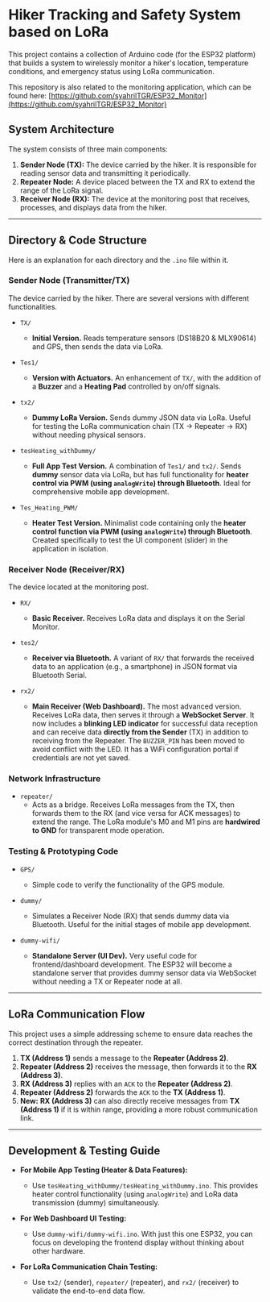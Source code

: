# Hiker Tracking and Safety System based on LoRa

This project contains a collection of Arduino code (for the ESP32 platform) that builds a system to wirelessly monitor a hiker's location, temperature conditions, and emergency status using LoRa communication.

This repository is also related to the monitoring application, which can be found here: [https://github.com/syahrilTGR/ESP32_Monitor](https://github.com/syahrilTGR/ESP32_Monitor)

## System Architecture

The system consists of three main components:

1.  **Sender Node (TX):** The device carried by the hiker. It is responsible for reading sensor data and transmitting it periodically.
2.  **Repeater Node:** A device placed between the TX and RX to extend the range of the LoRa signal.
3.  **Receiver Node (RX):** The device at the monitoring post that receives, processes, and displays data from the hiker.

---

## Directory & Code Structure

Here is an explanation for each directory and the `.ino` file within it.

### Sender Node (Transmitter/TX)

The device carried by the hiker. There are several versions with different functionalities.

-   `TX/`
    *   **Initial Version.** Reads temperature sensors (DS18B20 & MLX90614) and GPS, then sends the data via LoRa.

-   `Tes1/`
    *   **Version with Actuators.** An enhancement of `TX/`, with the addition of a **Buzzer** and a **Heating Pad** controlled by on/off signals.

-   `tx2/`
    *   **Dummy LoRa Version.** Sends dummy JSON data via LoRa. Useful for testing the LoRa communication chain (TX -> Repeater -> RX) without needing physical sensors.

-   `tesHeating_withDummy/`
    *   **Full App Test Version.** A combination of `Tes1/` and `tx2/`. Sends **dummy** sensor data via LoRa, but has full functionality for **heater control via PWM (using `analogWrite`) through Bluetooth**. Ideal for comprehensive mobile app development.

-   `Tes_Heating_PWM/`
    *   **Heater Test Version.** Minimalist code containing only the **heater control function via PWM (using `analogWrite`) through Bluetooth**. Created specifically to test the UI component (slider) in the application in isolation.

### Receiver Node (Receiver/RX)

The device located at the monitoring post.

-   `RX/`
    *   **Basic Receiver.** Receives LoRa data and displays it on the Serial Monitor.

-   `tes2/`
    *   **Receiver via Bluetooth.** A variant of `RX/` that forwards the received data to an application (e.g., a smartphone) in JSON format via Bluetooth Serial.

-   `rx2/`
    *   **Main Receiver (Web Dashboard).** The most advanced version. Receives LoRa data, then serves it through a **WebSocket Server**. It now includes a **blinking LED indicator** for successful data reception and can receive data **directly from the Sender** (TX) in addition to receiving from the Repeater. The `BUZZER_PIN` has been moved to avoid conflict with the LED. It has a WiFi configuration portal if credentials are not yet saved.

### Network Infrastructure

-   `repeater/`
    *   Acts as a bridge. Receives LoRa messages from the TX, then forwards them to the RX (and vice versa for ACK messages) to extend the range. The LoRa module's M0 and M1 pins are **hardwired to GND** for transparent mode operation.

### Testing & Prototyping Code

-   `GPS/`
    *   Simple code to verify the functionality of the GPS module.

-   `dummy/`
    *   Simulates a Receiver Node (RX) that sends dummy data via Bluetooth. Useful for the initial stages of mobile app development.

-   `dummy-wifi/`
    *   **Standalone Server (UI Dev).** Very useful code for frontend/dashboard development. The ESP32 will become a standalone server that provides dummy sensor data via WebSocket without needing a TX or Repeater node at all.

---

## LoRa Communication Flow

This project uses a simple addressing scheme to ensure data reaches the correct destination through the repeater.

1.  **TX (Address 1)** sends a message to the **Repeater (Address 2)**.
2.  **Repeater (Address 2)** receives the message, then forwards it to the **RX (Address 3)**.
3.  **RX (Address 3)** replies with an `ACK` to the **Repeater (Address 2)**.
4.  **Repeater (Address 2)** forwards the `ACK` to the **TX (Address 1)**.
5.  **New:** **RX (Address 3)** can also directly receive messages from **TX (Address 1)** if it is within range, providing a more robust communication link.

---

## Development & Testing Guide

-   **For Mobile App Testing (Heater & Data Features):**
    *   Use `tesHeating_withDummy/tesHeating_withDummy.ino`. This provides heater control functionality (using `analogWrite`) and LoRa data transmission (dummy) simultaneously.

-   **For Web Dashboard UI Testing:**
    *   Use `dummy-wifi/dummy-wifi.ino`. With just this one ESP32, you can focus on developing the frontend display without thinking about other hardware.

-   **For LoRa Communication Chain Testing:**
    *   Use `tx2/` (sender), `repeater/` (repeater), and `rx2/` (receiver) to validate the end-to-end data flow.
